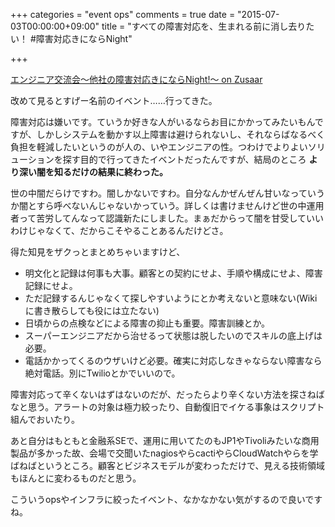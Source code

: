 +++
categories = "event ops"
comments = true
date = "2015-07-03T00:00:00+09:00"
title = "すべての障害対応を、生まれる前に消し去りたい！ #障害対応きにならNight"

+++

[エンジニア交流会〜他社の障害対応きにならNight!〜 on Zusaar](http://www.zusaar.com/event/6147005)

改めて見るとすげー名前のイベント……行ってきた。

障害対応は嫌いです。ていうか好きな人がいるならお目にかかってみたいもんですが、しかしシステムを動かす以上障害は避けられないし、それならばなるべく負担を軽減したいというのが人の、いやエンジニアの性。つわけでよりよいソリューションを探す目的で行ってきたイベントだったんですが、結局のところ **より深い闇を知るだけの結果に終わった。**

世の中闇だらけですわ。闇しかないですわ。自分なんかぜんぜん甘いなっていうか闇とすら呼べないんじゃないかっていう。詳しくは書けませんけど世の中運用者って苦労してんなって認識新たにしました。まぁだからって闇を甘受していいわけじゃなくて、だからこそやることあるんだけどさ。

得た知見をザクっとまとめちゃいますけど、

* 明文化と記録は何事も大事。顧客との契約にせよ、手順や構成にせよ、障害記録にせよ。
* ただ記録するんじゃなくて探しやすいようにとか考えないと意味ない(Wikiに書き散らしても役には立たない)
* 日頃からの点検などによる障害の抑止も重要。障害訓練とか。
* スーパーエンジニアだから治せるって状態は脱したいのでスキルの底上げは必要。
* 電話かかってくるのウザいけど必要。確実に対応しなきゃならない障害なら絶対電話。別にTwilioとかでいいので。

障害対応って辛くないはずはないのだが、だったらより辛くない方法を探さねばなと思う。アラートの対象は極力絞ったり、自動復旧でイケる事象はスクリプト組んでおいたり。

あと自分はもともと金融系SEで、運用に用いてたのもJP1やTivoliみたいな商用製品が多かった故、会場で交聞いたnagiosやらcactiやらCloudWatchやらを学ばねばというところ。顧客とビジネスモデルが変わっただけで、見える技術領域もほんとに変わるものだと思う。

こういうopsやインフラに絞ったイベント、なかなかない気がするので良いですね。
